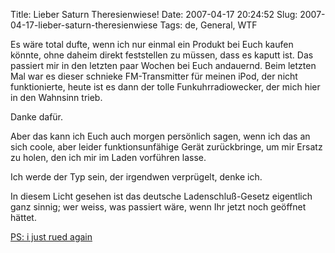 Title: Lieber Saturn Theresienwiese!
Date: 2007-04-17 20:24:52
Slug: 2007-04-17-lieber-saturn-theresienwiese
Tags: de, General, WTF


Es wäre total dufte, wenn ich nur einmal ein Produkt bei Euch kaufen könnte,
ohne daheim direkt feststellen zu müssen, dass es kaputt ist. Das passiert mir
in den letzten paar Wochen bei Euch andauernd. Beim letzten Mal war es dieser
schnieke FM-Transmitter für meinen iPod, der nicht funktionierte, heute ist es
dann der tolle Funkuhrradiowecker, der mich hier in den Wahnsinn trieb.

Danke dafür.

Aber das kann ich Euch auch morgen persönlich sagen, wenn ich das an sich
coole, aber leider funktionsunfähige Gerät zurückbringe, um mir Ersatz zu
holen, den ich mir im Laden vorführen lasse.

Ich werde der Typ sein, der irgendwen verprügelt, denke ich.

In diesem Licht gesehen ist das deutsche Ladenschluß-Gesetz eigentlich ganz
sinnig; wer weiss, was passiert wäre, wenn Ihr jetzt noch geöffnet hättet.

[PS: i just rued again][1]

   [1]: http://www.penny-arcade.com/comic/2000/12/29
